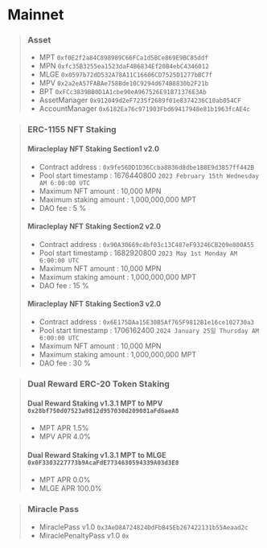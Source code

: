 # Mainnet
>### Asset
> * MPT `0xf0E2f2a84C898989C66FCa1d5BCe869E9BC85ddf`
> * MPN `0xfc35B3255ea1523daF4B6834Ef20B4ebC4346012`
> * MLGE `0x0597b72dD532A78A11C16606CD7525D1277bBC7f`
> * MPV `0x2a2eA57FABAe758Bde10C9294d674B8830b2F21b`
> * BPT `0xFCc3839BB0D1A1cbe90eA967526E91B71376E3Ab`
> * AssetManager `0x912049d2eF7235f2689f01e8374236C10ab054CF`
> * AccountManager `0x6182Ea76c971903Fbd69417948e81b1963fcAE4c`

> ### ERC-1155 NFT Staking
> #### Miracleplay NFT Staking Section1 v2.0 
> * Contract address : `0x9fe56DD1D36Ccba8836d8dbe188E9d3857ff442B`
> * Pool start timestamp : 1676440800 `2023 February 15th Wednesday AM 6:00:00 UTC`
> * Maximum NFT amount : 10,000 MPN
> * Maximum staking amount : 1,000,000,000 MPT
> * DAO fee : 5 %
> #### Miracleplay NFT Staking Section2 v2.0
> * Contract address : `0x90A30669c4bf03c13C487eF93246CB209e800A55`
> * Pool start timestamp : 1682920800 `2023 May 1st Monday AM 6:00:00 UTC`
> * Maximum NFT amount : 10,000 MPN
> * Maximum staking amount : 1,000,000,000 MPT
> * DAO fee : 15 %
> #### Miracleplay NFT Staking Section3 v2.0
> * Contract address : `0x6E175DAa15E30B5Af765F9812B1e16ce102730a3`
> * Pool start timestamp : 1706162400 `2024 January 25일 Thursday AM 6:00:00 UTC`
> * Maximum NFT amount : 10,000 MPN
> * Maximum staking amount : 1,000,000,000 MPT
> * DAO fee : 30 %

> ### Dual Reward ERC-20 Token Staking
> #### Dual Reward Staking v1.3.1 MPT to MPV `0x28bf750d07523a9812d957030d209081aFd6aeA8`
> * MPT APR 1.5%
> * MPV APR 4.0%
> #### Dual Reward Staking v1.3.1 MPT to MLGE `0x0F3303227773b9AcaFdE7734630594339A03d3E8`
> * MPT APR 0.0%
> * MLGE APR 100.0%

> ### Miracle Pass
> * MiraclePass v1.0 `0x3AeD8A724824DdFbB45Eb267422131b55Aeaad2c`
> * MiraclePenaltyPass v1.0 `0x`